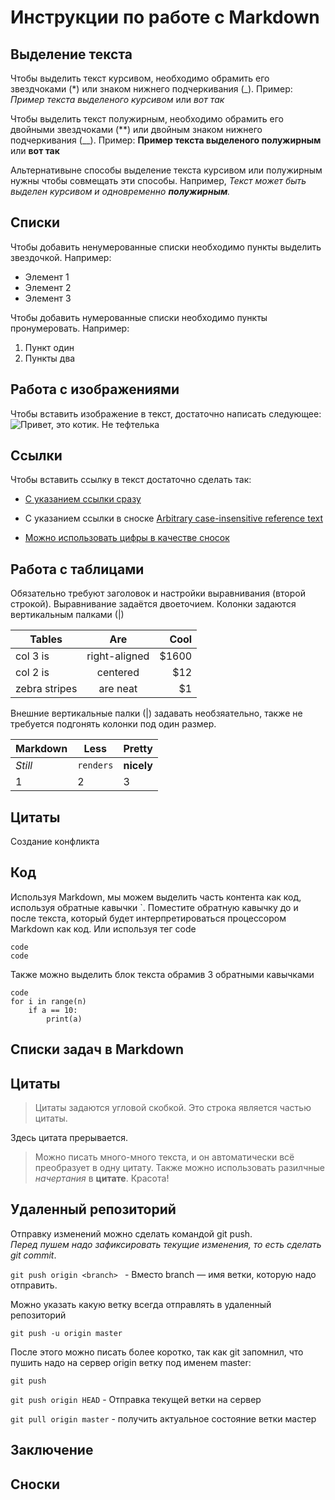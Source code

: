 # Инструкции по работе с Markdown

## Выделение текста
Чтобы выделить  текст курсивом, необходимо обрамить его звездчоками (*) или знаком нижнего подчеркивания (_). Пример: *Пример текста выделеного курсивом* или _вот так_

Чтобы выделить  текст полужирным, необходимо обрамить его двойными звездчоками (**) или двойным знаком нижнего подчеркивания (__). Пример: **Пример текста выделеного полужирным** или __вот так__

Альтернативыне способы выделение текста курсивом или полужирным нужны чтобы совмещать эти способы. 
Например, _Текст может быть выделен курсивом и одновременно **полужирным**._  

## Списки

Чтобы добавить ненумерованные списки необходимо пункты выделить звездочкой. Например:
* Элемент 1
* Элемент 2
* Элемент 3

Чтобы добавить нумерованные списки необходимо пункты пронумеровать. Например:
1. Пункт один
2. Пункты два 

## Работа с изображениями
Чтобы вставить изображение в текст, достаточно написать следующее:
![Привет, это котик. Не тефтелька](cat.jpg)
## Ссылки 
Чтобы вставить ссылку в текст достаточно сделать так: 
+ [С указанием ссылки сразу](https://www.google.com)

+ С указанием ссылки в сноске [Arbitrary case-insensitive reference text]

+ [Можно использовать цифры в качестве сносок][1]

## Работа с таблицами

Обязательно требуют заголовок и настройки выравнивания (второй строкой). Выравнивание задаётся двоеточием. Колонки задаются вертикальным палками (|)

| Tables        | Are           | Cool  |
| ------------- |:-------------:| -----:|
| col 3 is      | right-aligned | $1600 |
| col 2 is      | centered      |   $12 |
| zebra stripes | are neat      |    $1 |

Внешние вертикальные палки (|) задавать необзяательно, также не требуется подгонять колонки под один размер.

Markdown | Less | Pretty
--- | --- | ---
*Still* | `renders` | **nicely**
1 | 2 | 3


## Цитаты

Создание конфликта

## Код

Используя Markdown, мы можем выделить часть контента как код, используя обратные кавычки `. Поместите обратную кавычку до и после текста, который будет интерпретироваться процессором Markdown как код.  Или используя тег code

`code`   
<code>code</code>  

Также можно выделить блок текста обрамив 3 обратными кавычками
 
```
code
for i in range(n)
    if a == 10:
        print(a)
```

## Списки задач в Markdown


## Цитаты

> Цитаты задаются угловой скобкой.
> Это строка является частью цитаты.

Здесь цитата прерывается.

> Можно писать много-много текста, и он автоматически всё преобразует в одну цитату. Также можно использовать разилчные *начертания* в **цитате**. Красота!

## Удаленный репозиторий

Отправку изменений можно сделать командой git push.  
*Перед пушем надо зафиксировать текущие изменения, то есть сделать git commit*.

`git push origin <branch> ` -
Вместо branch — имя ветки, которую надо отправить.

Можно указать какую ветку всегда отправлять в удаленный репозиторий

```
git push -u origin master
```
После этого можно писать более коротко, так как git запомнил, что пушить надо на сервер origin ветку под именем master:

```
git push
```
`git push origin HEAD`  - Отправка текущей ветки на сервер

`git pull origin master` - получить актуальное состояние ветки мастер

## Заключение




## Сноски
[arbitrary case-insensitive reference text]: https://www.mozilla.org
[1]: http://slashdot.org
[link text itself]: http://www.reddit.com